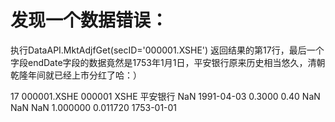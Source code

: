 # 发现一个数据错误：

执行DataAPI.MktAdjfGet(secID='000001.XSHE')
返回结果的第17行，最后一个字段endDate字段的数据竟然是1753年1月1日，平安银行原来历史相当悠久，清朝乾隆年间就已经上市分红了哈：）

17	000001.XSHE	000001	XSHE	平安银行	NaN	1991-04-03	0.3000	0.40	NaN	NaN	NaN	1.000000	0.011720	1753-01-01